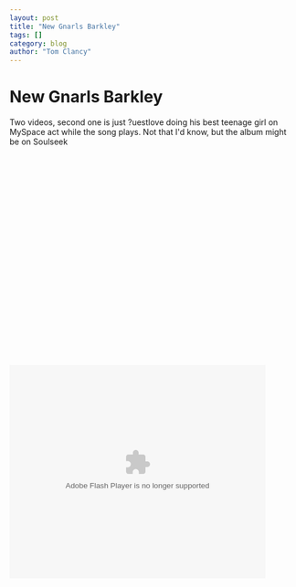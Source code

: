 ```yaml
---
layout: post
title: "New Gnarls Barkley"
tags: []
category: blog
author: "Tom Clancy"
---
```


# New Gnarls Barkley

Two videos, second one is just ?uestlove doing his best teenage girl on MySpace act while the song plays. Not that I'd know, but the album might be on Soulseek

<object width="425" height="355"><param name="movie" value="http://www.youtube.com/v/2GA3a15xF0c"></param><param name="wmode" value="transparent"></param><embed src="http://www.youtube.com/v/2GA3a15xF0c" type="application/x-shockwave-flash" wmode="transparent" width="425" height="355"></embed></object>

<object width="448" height="374"><param name="movie" value="http://videos.onsmash.com/e/1VaCzSsZxRiqC8fJ"></param><param name="allowFullscreen" value="true"></param><embed src="http://videos.onsmash.com/e/1VaCzSsZxRiqC8fJ" type="application/x-shockwave-flash" allowFullScreen="true" width="448" height="374"></embed></object>
